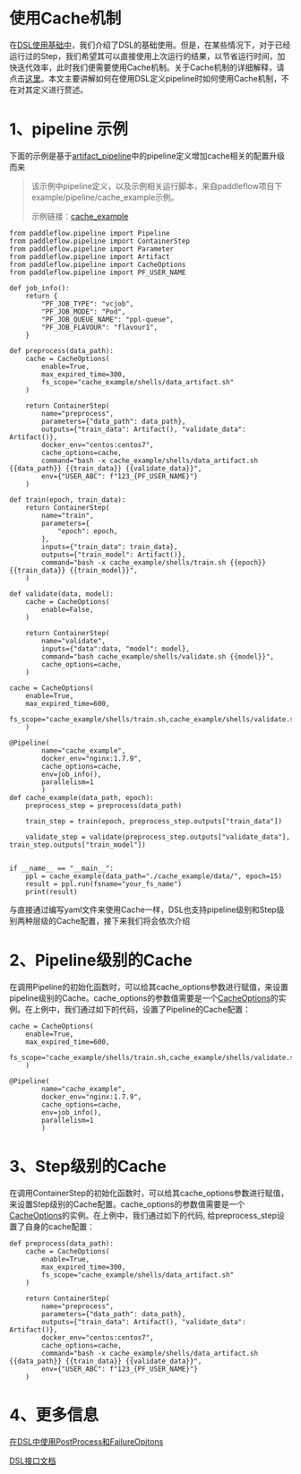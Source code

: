 # 使用Cache机制
在[DSL使用基础中][DSL使用基础]，我们介绍了DSL的基础使用。但是，在某些情况下，对于已经运行过的Step，我们希望其可以直接使用上次运行的结果，以节省运行时间，加快迭代效率，此时我们便需要使用Cache机制。关于Cache机制的详细解释，请点击[这里][Cache-ref]。本文主要讲解如何在使用DSL定义pipeline时如何使用Cache机制，不在对其定义进行赘述。

# 1、pipeline 示例
下面的示例是基于[artifact_pipeline][artifact_pipeline]中的pipeline定义增加cache相关的配置升级而来
>该示例中pipeline定义，以及示例相关运行脚本，来自paddleflow项目下example/pipeline/cache_example示例。
>
>示例链接：[cache_example][cache_example]

```python3
from paddleflow.pipeline import Pipeline
from paddleflow.pipeline import ContainerStep
from paddleflow.pipeline import Parameter
from paddleflow.pipeline import Artifact
from paddleflow.pipeline import CacheOptions
from paddleflow.pipeline import PF_USER_NAME

def job_info():
    return {
        "PF_JOB_TYPE": "vcjob",
        "PF_JOB_MODE": "Pod",
        "PF_JOB_QUEUE_NAME": "ppl-queue",
        "PF_JOB_FLAVOUR": "flavour1",
    }

def preprocess(data_path):
    cache = CacheOptions(
        enable=True, 
        max_expired_time=300,
        fs_scope="cache_example/shells/data_artifact.sh"
    )

    return ContainerStep(
        name="preprocess",
        parameters={"data_path": data_path},
        outputs={"train_data": Artifact(), "validate_data": Artifact()},
        docker_env="centos:centos7",
        cache_options=cache,
        command="bash -x cache_example/shells/data_artifact.sh {{data_path}} {{train_data}} {{validate_data}}",
        env={"USER_ABC": f"123_{PF_USER_NAME}"}
    )

def train(epoch, train_data):
    return ContainerStep(
        name="train",
        parameters={
            "epoch": epoch,
        },
        inputs={"train_data": train_data},
        outputs={"train_model": Artifact()},
        command="bash -x cache_example/shells/train.sh {{epoch}} {{train_data}} {{train_model}}",
    )

def validate(data, model):
    cache = CacheOptions(
        enable=False, 
    )

    return ContainerStep(
        name="validate",
        inputs={"data":data, "model": model},
        command="bash cache_example/shells/validate.sh {{model}}", 
        cache_options=cache,
    )

cache = CacheOptions(
    enable=True, 
    max_expired_time=600,
    fs_scope="cache_example/shells/train.sh,cache_example/shells/validate.sh,cache_example/shells/data_artifact.sh"
    )

@Pipeline(
        name="cache_example",
        docker_env="nginx:1.7.9",
        cache_options=cache,
        env=job_info(),
        parallelism=1
        )
def cache_example(data_path, epoch):
    preprocess_step = preprocess(data_path)

    train_step = train(epoch, preprocess_step.outputs["train_data"])

    validate_step = validate(preprocess_step.outputs["validate_data"], train_step.outputs["train_model"])


if __name__ == "__main__":
    ppl = cache_example(data_path="./cache_example/data/", epoch=15)
    result = ppl.run(fsname="your_fs_name")
    print(result)
```
与直接通过编写yaml文件来使用Cache一样，DSL也支持pipeline级别和Step级别两种层级的Cache配置，接下来我们将会依次介绍


# 2、Pipeline级别的Cache
在调用Pipeline的初始化函数时，可以给其cache_options参数进行赋值，来设置pipeline级别的Cache。cache_options的参数值需要是一个[CacheOptions][CacheOptions]的实例。在上例中，我们通过如下的代码，设置了Pipeline的Cache配置：
```python3
cache = CacheOptions(
    enable=True, 
    max_expired_time=600,
    fs_scope="cache_example/shells/train.sh,cache_example/shells/validate.sh,cache_example/shells/data_artifact.sh"
    )

@Pipeline(
        name="cache_example",
        docker_env="nginx:1.7.9",
        cache_options=cache,
        env=job_info(),
        parallelism=1
        )
``` 

# 3、Step级别的Cache
在调用ContainerStep的初始化函数时，可以给其cache_options参数进行赋值，来设置Step级别的Cache配置。cache_options的参数值需要是一个 [CacheOptions][CacheOptions]的实例。在上例中，我们通过如下的代码, 给preprocess_step设置了自身的cache配置：
```python3
def preprocess(data_path):
    cache = CacheOptions(
        enable=True, 
        max_expired_time=300,
        fs_scope="cache_example/shells/data_artifact.sh"
    )

    return ContainerStep(
        name="preprocess",
        parameters={"data_path": data_path},
        outputs={"train_data": Artifact(), "validate_data": Artifact()},
        docker_env="centos:centos7",
        cache_options=cache,
        command="bash -x cache_example/shells/data_artifact.sh {{data_path}} {{train_data}} {{validate_data}}",
        env={"USER_ABC": f"123_{PF_USER_NAME}"}
    )
``` 

# 4、更多信息
    
[在DSL中使用PostProcess和FailureOpitons][DSL-PostProcess-And-FailureOpitons]

[DSL接口文档][DSL接口文档]

[Cache-ref]: /docs/zh_cn/reference/pipeline/yaml_definition/3_cache.md
[DSL使用基础]: /docs/zh_cn/reference/pipeline/dsl_definition/1_pipeline_basic.md
[artifact_pipeline]: /docs/zh_cn/reference/pipeline/dsl_definition/2_artifact.md
[cache_example]: /example/pipeline/cache_example
[CacheOptions]: /docs/zh_cn/reference/sdk_reference/pipeline_dsl_reference.md#5CacheOptions
[DSL-PostProcess-And-FailureOpitons]: /docs/zh_cn/reference/pipeline/dsl_definition/4_failure_options_and_post_process.md
[DSL接口文档]: /docs/zh_cn/reference/sdk_reference/pipeline_dsl_reference.md

